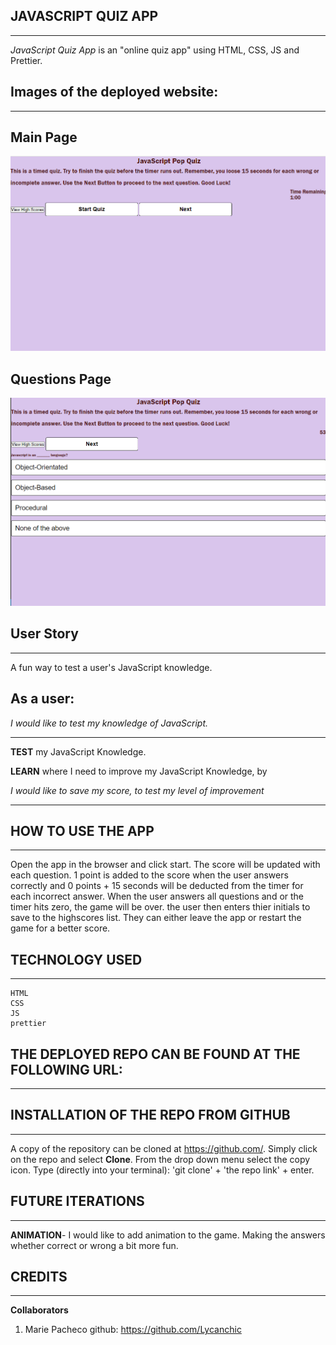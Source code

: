 ## JAVASCRIPT QUIZ APP
***
 *JavaScript Quiz App* is an "online quiz app" using HTML, CSS, JS and Prettier.


## Images of the deployed website:
***

## Main Page
![Image of the Main page](assets/css/images/QuizMain.png)
## Questions Page
![Image of the Questions Page](assets/css/images/QuizQuestions.png)


## User Story
***
A fun way to test a user's JavaScript knowledge.

## As a user:
*I would like to test my knowledge of JavaScript.*
***
   **TEST** my JavaScript Knowledge.

   **LEARN** where I need to improve my JavaScript Knowledge, by 

 *I would like to save my score, to test my level of improvement*
 ***
  
  ## HOW TO USE THE APP
  ***
  
  Open the app in the browser and click start. The score will be updated with each question. 1 point is added to the score when the user answers correctly and 0 points + 15 seconds will be deducted from the timer for each incorrect answer. When the user answers all questions and or the timer hits zero, the game will be over. the user then enters thier initials to save to the highscores list. They can either leave the app or restart the game for a better score.

  ## TECHNOLOGY USED
  ***
    HTML 
    CSS 
    JS 
    prettier

## THE DEPLOYED REPO CAN BE FOUND AT THE FOLLOWING URL:
***


  ## INSTALLATION OF THE REPO FROM GITHUB
  ***
  A copy of the repository can be cloned at https://github.com/. Simply click on the repo and select **Clone**. From the drop down menu select the copy icon. Type (directly into your terminal):
  'git clone' + 'the repo link' + enter.

  ## FUTURE ITERATIONS
  ***
  **ANIMATION**- I would like to add animation to the game. Making the answers whether correct or wrong a bit more fun.
  
  ## CREDITS
  ***

  **Collaborators**
  1. Marie Pacheco github: https://github.com/Lycanchic